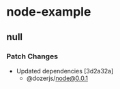 # node-example

## null

### Patch Changes

- Updated dependencies [3d2a32a]
  - @dozerjs/node@0.0.1
